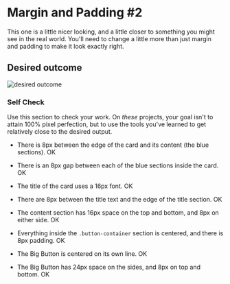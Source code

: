 # Margin and Padding #2

This one is a little nicer looking, and a little closer to something you might see in the real world. You'll need to change a little more than just margin and padding to make it look exactly right.

## Desired outcome
![desired outcome](./desired-outcome.png)

### Self Check
Use this section to check your work. On _these_ projects, your goal isn't to attain 100% pixel perfection, but to use the tools you've learned to get relatively close to the desired output.

- There is 8px between the edge of the card and its content (the blue sections). OK

- There is an 8px gap between each of the blue sections inside the card. OK

- The title of the card uses a 16px font. OK

- There are 8px between the title text and the edge of the title section. OK

- The content section has 16px space on the top and bottom, and 8px on either side. OK

- Everything inside the `.button-container` section is centered, and there is 8px padding. OK

- The Big Button is centered on its own line. OK

- The Big Button has 24px space on the sides, and 8px on top and bottom. OK
